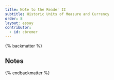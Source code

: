 ```yaml
---
title: Note to the Reader II
subtitle: Historic Units of Measure and Currency
order: 8
layout: essay
contributor:
  - id: cbremer
---
```



{% backmatter %}

## Notes

{% endbackmatter %}

[^1]: Silver bullion weight, when measured in grams, is typically factored to the third decimal point and rounded up or down. Michèle Bimbenet-Privat, Conservateur général au département des Objets d’art, Musée du Louvre, observed that, generally, French *ancien régime* weight measurements for silver plate did not achieve the same degree of precision as the modern era. Communication from Michèle Bimbenet-Privat of March 6, 2021. On the relevance of scratch weights, or historic weights scratched into antique silver plate, see {{Burstyn 2005}}.

[^2]: {{Perrin 1993}}, 23; {{Bimbenet-Privat and Fontaines 1995}}, front matter, unpaginated.

[^3]: Weight units for silver varied regionally and temporally across the Holy Roman Empire. The Cologne Mark is given here for its relevancy to [**cat. nos. 8**](#_top) and [**10**](#_top). Equivalent to approximately 234 grams, the Mark in the northern duchy of Mecklenburg-Schwerin aligned with that of Cologne (see [**cat. no. 8**](#_top)). Information courtesy of Torsten Fried, Leiter de Münzkabinett, Staatliche Schlösser, Gärten und Kunstsammlungen Mecklenburg-Vorpommern. While the two girandoles, the subject of [**cat. no. 10**](#_top), were made by the Parisian goldsmith Robert Joseph Auguste for the Hanoverian court, silver weight in the correspondence from the London-based patron was given in Cologne Marks. In Hanover, however, the historical unit of one Mark varied from 230.032 to 231.287 grams. Regionally, the silver content in the alloy was lower in Hanover and in the north of the empire (at 12 Lot with a purity of 750 parts per thousand, or 75 percent) than in Cologne and in the south (at 13 Lot with a purity of 812.5 parts per thousand, or 82.25 percent). See {{Witthöft 1979}}, 73; {{Stein 1997}}, 576–77; {{Seelig 2002}}, 106; and {{Seelig 2012}}, 76n3, 77. Ulrike Weinhold, Curator, Grünes Gewölbe, Staatliche Kunstsammlungen Dresden, and independent art historian Ines Elsner, Berlin, kindly clarified regional variations of bullion weight measures within the Holy Roman Empire; Ulrike Weinhold and Ines Elsner, email message to author, April 8, 2021.

[^4]: One troy pound consists of twelve troy ounces (ozt.). James Rothwell, Decorative Arts Curator, National Trust of England, Wales, and Northern Ireland, noted that, in historic lists of English/British silver plate, silver bullion weights were rarely recorded down to the grain level. Typically, the pennyweight (dwt.) was rounded up or down accordingly. James Rothwell, email message to author, January 4, 2021.

[^5]:

[^6]: {{Sgard 1982}}, 425–26.

[^7]: {{Dennis 1960}}, vol. 2, 10.

[^8]: The price of one marc of silver bullion increased from 52 livres in December 1751 to 52 livres, 10 sous by May 1765. Paris, Archives nationales de France, Minutier central, LXXXIII, 511, May 22, 1765, “Délivrance de mobilier par François Thomas Germain, sculpteur orfèvre du roi,” under the subsection titled “Prem.er avril 1765. No.7. Bordereau et résultat des matières d’orphèvreries remises par Mr. Germain le [p.er](http://p.er/) avril 1765 à la commandite avec le prix des matières et l’apréciation des façons à payer aud.t Sr. Germain.” Images of the document were kindly shared by Peter Fuhring. See {{Solodkoff 2000}}, 131–32 (citing a document dated December 15, 1751), and {{Seelig 2012}}, 92.

[^9]: The important two-part 1748 publication of *Éléments d’orfèvrerie divisés en deux parties de cinquante feuilles chacune compose par Pierre Germain, marchand orfevre joaillier* by Pierre Germain cost 12 livres per division, each with fifty sheets of designs. See {{Germain 1748}} and {{Bapst 1887}}, 183n4.

[^10]: Currencies varied regionally and temporally across the Holy Roman Empire. The Convention of Vienna in September 1753, however, set a standard that was widely adopted, though not in Mecklenburg-Schwerin nor in Hanover (see [**notes 11**](#_top) and [**12**](#_top) below). See {{Shaw 1896}}, 374–75, and {{Koeppe 2010}}, 90.

[^11]: From 1752 to 1756, the coinage of Mecklenburg-Schwerin and its sister duchy of Mecklenburg-Strelitz aligned with the system prevailing in the neighboring duchy of Brandenburg and in the kingdom of Prussia. These years coincided with the commission of a silver centerpiece, known as *la machine d’argent*, by Christian Ludwig II, duke of Mecklenburg-Schwerin ([**cat. nos. 8**](#_top)). See {{Kunzel 1994}}, 158–59; Robert Selig, “Eighteenth-Century Currencies,” *The Brigade Dispatch: Journal of the Brigade of the American Revolution* XLIII, no. 3 (Autumn 2013): 16–32, especially 29n12; and {{Shaw 1896}}, 379. As a point of reference, the medalist Johann Peter Nonheim, who worked for Christian Ludwig II from 1753 to 1755, earned an annual salary of 300 Thalers. See {{Fried 2019}}, especially107n77.

[^12]: The electorate-principality of Hanover aligned with the system used in the duchy of Brunswick-Lüneburg. See {{Shaw 1896}}, 373, and {{Michael 2016}}. The two girandoles ([**cat. no. 10**](#_top)), were made by the Parisian goldsmith Robert Joseph Auguste for the Hanoverian court.

[^13]: The gold sovereign coin minted from the Tudors to James I was equal in value to 20 shillings or one pound sterling silver. Its descendent, the so-called guinea gold coin, was valued in 1717 at 21 shillings, though this rate fluctuated higher. In 1817 a new sovereign coin was introduced equal to 20 shillings or one pound. See “The History of the Gold Sovereign,” The Royal Mint: The Original Maker, accessed July 8, 2020, <https://www.royalmint.com/discover/sovereigns/history-of-the-gold-sovereign/>.

[^14]: The Bank of England began printing pound notes in the late 1600s, with values derived from the Latin terms of *libra*, *solidus*, *denarius* (for pound, shilling, penny/pence). See “Early Bank Notes,” Bank of England Museum, updated March 4, 2022, https://www.bankofengland.co.uk/museum/online-collections/banknotes/early-banknotes.
